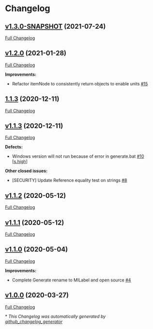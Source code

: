 # Changelog

## [v1.3.0-SNAPSHOT](https://github.com/NASA-PDS/mi-label/tree/v1.3.0-SNAPSHOT) (2021-07-24)

[Full Changelog](https://github.com/NASA-PDS/mi-label/compare/v1.2.0...v1.3.0-SNAPSHOT)

## [v1.2.0](https://github.com/NASA-PDS/mi-label/tree/v1.2.0) (2021-01-28)

[Full Changelog](https://github.com/NASA-PDS/mi-label/compare/1.1.3...v1.2.0)

**Improvements:**

- Refactor itemNode to consistently return objects to enable units [\#15](https://github.com/NASA-PDS/mi-label/issues/15)

## [1.1.3](https://github.com/NASA-PDS/mi-label/tree/1.1.3) (2020-12-11)

[Full Changelog](https://github.com/NASA-PDS/mi-label/compare/v1.1.3...1.1.3)

## [v1.1.3](https://github.com/NASA-PDS/mi-label/tree/v1.1.3) (2020-12-11)

[Full Changelog](https://github.com/NASA-PDS/mi-label/compare/v1.1.2...v1.1.3)

**Defects:**

- Windows version will not run because of error in generate.bat [\#10](https://github.com/NASA-PDS/mi-label/issues/10) [[s.high](https://github.com/NASA-PDS/mi-label/labels/s.high)]

**Other closed issues:**

- \[SECURITY\] Update Reference equality test on strings [\#8](https://github.com/NASA-PDS/mi-label/issues/8)

## [v1.1.2](https://github.com/NASA-PDS/mi-label/tree/v1.1.2) (2020-05-12)

[Full Changelog](https://github.com/NASA-PDS/mi-label/compare/v1.1.1...v1.1.2)

## [v1.1.1](https://github.com/NASA-PDS/mi-label/tree/v1.1.1) (2020-05-12)

[Full Changelog](https://github.com/NASA-PDS/mi-label/compare/v1.1.0...v1.1.1)

## [v1.1.0](https://github.com/NASA-PDS/mi-label/tree/v1.1.0) (2020-05-04)

[Full Changelog](https://github.com/NASA-PDS/mi-label/compare/v1.0.0...v1.1.0)

**Improvements:**

- Complete Generate rename to MILabel and open source [\#4](https://github.com/NASA-PDS/mi-label/issues/4)

## [v1.0.0](https://github.com/NASA-PDS/mi-label/tree/v1.0.0) (2020-03-27)

[Full Changelog](https://github.com/NASA-PDS/mi-label/compare/6b9b829e9965ce053b425ca3334e9e0341847627...v1.0.0)



\* *This Changelog was automatically generated by [github_changelog_generator](https://github.com/github-changelog-generator/github-changelog-generator)*
